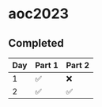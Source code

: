 # aoc2023

## Completed

| Day | Part 1 | Part 2 |
| --- | ------ | ------ |
| 1   | ✅     | ❌     |
| 2   | ✅     | ✅     |
